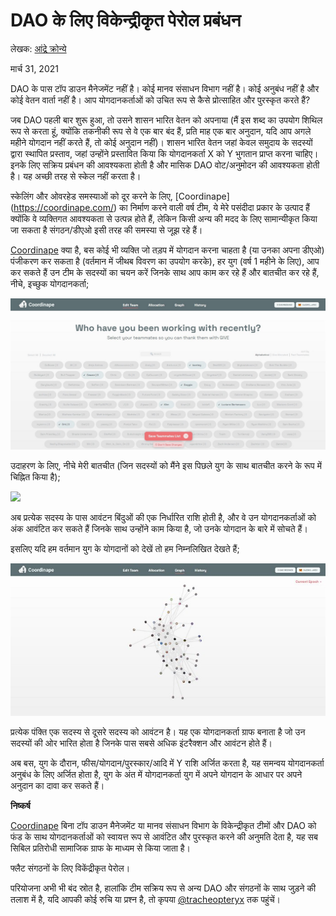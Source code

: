 # DAO के लिए विकेन्द्रीकृत पेरोल प्रबंधन

लेखक: [आंद्रे क्रोन्ये](https://twitter.com/AndreCronjeTech)</br>

मार्च 31, 2021

DAO के पास टॉप डाउन मैनेजमेंट नहीं है। कोई मानव संसाधन विभाग नहीं है। कोई अनुबंध नहीं है और कोई वेतन वार्ता नहीं है। आप योगदानकर्ताओं को उचित रूप से कैसे प्रोत्साहित और पुरस्कृत करते हैं?

जब DAO पहली बार शुरू हुआ, तो उसने शासन भारित वेतन को अपनाया (मैं इस शब्द का उपयोग शिथिल रूप से करता हूं, क्योंकि तकनीकी रूप से वे एक बार बंद हैं, प्रति माह एक बार अनुदान, यदि आप अगले महीने योगदान नहीं करते हैं, तो कोई अनुदान नहीं)। शासन भारित वेतन जहां केवल समुदाय के सदस्यों द्वारा स्थापित प्रस्ताव, जहां उन्होंने प्रस्तावित किया कि योगदानकर्ता X को Y भुगतान प्राप्त करना चाहिए। इनके लिए सक्रिय प्रबंधन की आवश्यकता होती है और मासिक DAO वोट/अनुमोदन की आवश्यकता होती है। यह अच्छी तरह से स्केल नहीं करता है।

स्केलिंग और ओवरहेड समस्याओं को दूर करने के लिए, [Coordinape] (https://coordinape.com/) का निर्माण करने वाली वर्ष टीम, ये मेरे पसंदीदा प्रकार के उत्पाद हैं क्योंकि वे व्यक्तिगत आवश्यकता से उत्पन्न होते हैं, लेकिन किसी अन्य की मदद के लिए सामान्यीकृत किया जा सकता है संगठन/डीएओ इसी तरह की समस्या से जूझ रहे हैं।

[Coordinape](https://coordinape.com/) क्या है, बस कोई भी व्यक्ति जो तड़प में योगदान करना चाहता है (या उनका अपना डीएओ) पंजीकरण कर सकता है (वर्तमान में जीथब विवरण का उपयोग करके), हर युग (वर्ष 1 महीने के लिए), आप कर सकते हैं उन टीम के सदस्यों का चयन करें जिनके साथ आप काम कर रहे हैं और बातचीत कर रहे हैं, नीचे, इच्छुक योगदानकर्ता;

![](1.jpg)

उदाहरण के लिए, नीचे मेरी बातचीत (जिन सदस्यों को मैंने इस पिछले युग के साथ बातचीत करने के रूप में चिह्नित किया है);

![](२.जेपीजी)

अब प्रत्येक सदस्य के पास आवंटन बिंदुओं की एक निर्धारित राशि होती है, और वे उन योगदानकर्ताओं को अंक आवंटित कर सकते हैं जिनके साथ उन्होंने काम किया है, जो उनके योगदान के बारे में सोचते हैं।

इसलिए यदि हम वर्तमान युग के योगदानों को देखें तो हम निम्नलिखित देखते हैं;

![](3.jpg)

प्रत्येक पंक्ति एक सदस्य से दूसरे सदस्य को आवंटन है। यह एक योगदानकर्ता ग्राफ बनाता है जो उन सदस्यों की ओर भारित होता है जिनके पास सबसे अधिक इंटरैक्शन और आवंटन होते हैं।

अब बस, युग के दौरान, फीस/योगदान/पुरस्कार/आदि में Y राशि अर्जित करता है, यह समन्वय योगदानकर्ता अनुबंध के लिए अर्जित होता है, युग के अंत में योगदानकर्ता युग में अपने योगदान के आधार पर अपने अनुदान का दावा कर सकते हैं।

**निष्कर्ष**

[Coordinape](https://coordinape.com/) बिना टॉप डाउन मैनेजमेंट या मानव संसाधन विभाग के विकेन्द्रीकृत टीमों और DAO को फंड के साथ योगदानकर्ताओं को स्वायत्त रूप से आवंटित और पुरस्कृत करने की अनुमति देता है, यह सब सिबिल प्रतिरोधी सामाजिक ग्राफ के माध्यम से किया जाता है।

फ्लैट संगठनों के लिए विकेंद्रीकृत पेरोल।

परियोजना अभी भी बंद स्रोत है, हालांकि टीम सक्रिय रूप से अन्य DAO और संगठनों के साथ जुड़ने की तलाश में है, यदि आपकी कोई रुचि या प्रश्न है, तो कृपया [@tracheopteryx](https://twitter.com/tracheopteryx) तक पहुंचें।
